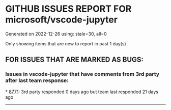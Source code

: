 
# GITHUB ISSUES REPORT FOR microsoft/vscode-jupyter


Generated on 2022-12-26 using: stale=30, all=0


Only showing items that are new to report in past 1 day(s)


## FOR ISSUES THAT ARE MARKED AS BUGS:


### Issues in vscode-jupyter that have comments from 3rd party after last team response:


\* [8771](https://github.com/microsoft/vscode-jupyter/issues/8771 "Relative Path not work for Remote Kernel"): 3rd party responded 0 days ago but team last responded 21 days ago

---
